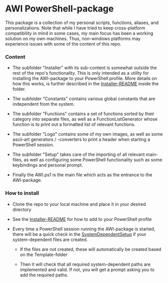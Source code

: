 # AWI PowerShell-package
This package is a collection of my personal scripts, functions, aliases, and personalizations. Note that while I have tried to keep cross-platform compatibility in mind in some cases, my main focus has been a working solution on my own machines. Thus, non-windows platforms may experience issues with some of the content of this repo.

### Content
-  The subfolder "Installer" with its sub-content is somewhat outside the rest of the repo's functionality. This is only intended as a utility for installing the AWI-package to your PowerShell profile. More details on how this works, is further described in the [Installer-README](./Installer/README.md) inside the folder.

- The subfolder "Constants" contains various global constants that are independent from the system.

- The subfolder "Functions" contains a set of functions sorted by their category into separate files, as well as a FunctionListGenerator whose function is to print out a formatted list of relevant functions.

- The subfolder "Logo" contains some of my own images, as well as some ascii-art generators / -converters to print a header when starting a PowerShell session.

- The subfolder "Setup" takes care of the importing of all relevant main-files, as well as configuring some PowerShell functionality such as some keybindings and personal prompt.

- Finally the AWI.ps1 is the main file which acts as the entrance to the AWI-package.

### How to install
- Clone the repo to your local machine and place it in your desired directory

- See the [Installer-README](./Installer/README.md) for how to add to your PowerShell profile

- Every time a PowerShell session running the AWI-package is started, there will be a quick check in the [SystemDependentSetup](./SystemDependent/SystemDependentSetup.ps1) if your system-dependent files are created.

  - If the files are not created, these will automatically be created based on the Template-folder

  - Then it will check that all required system-dependent paths are implemented and valid. If not, you will get a prompt asking you to add the required paths.
